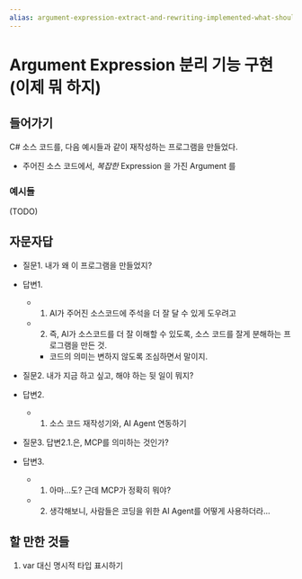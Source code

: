 ```yaml
---
alias: argument-expression-extract-and-rewriting-implemented-what-should-i-do-next
---
```


# Argument Expression 분리 기능 구현 (이제 뭐 하지)

## 들어가기

C# 소스 코드를, 다음 예시들과 같이 재작성하는 프로그램을 만들었다.
- 주어진 소스 코드에서, *복잡한* Expression 을 가진 Argument 를 

### 예시들

(TODO)

## 자문자답

- 질문1. 내가 왜 이 프로그램을 만들었지?
- 답변1. 
  - 1. AI가 주어진 소스코드에 주석을 더 잘 달 수 있게 도우려고
  - 2. 즉, AI가 소스코드를 더 잘 이해할 수 있도록, 소스 코드를 잘게 분해하는 프로그램을 만든 것.
    - 코드의 의미는 변하지 않도록 조심하면서 말이지.

- 질문2. 내가 지금 하고 싶고, 해야 하는 뒷 일이 뭐지?
- 답변2.
  - 1. 소스 코드 재작성기와, AI Agent 연동하기

- 질문3. 답변2.1.은, MCP를 의미하는 것인가?
- 답변3. 
  - 1. 아마...도? 근데 MCP가 정확히 뭐야?
  - 2. 생각해보니, 사람들은 코딩을 위한 AI Agent를 어떻게 사용하더라...

## 할 만한 것들

1. var 대신 명시적 타입 표시하기